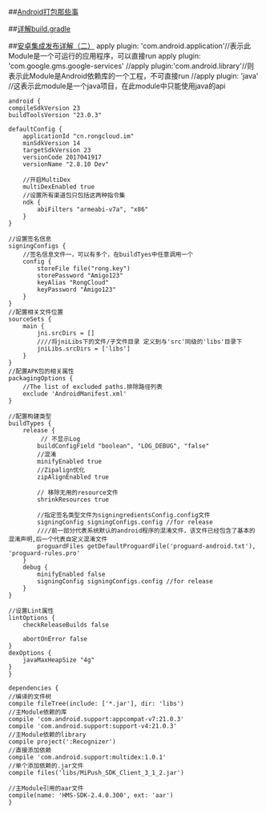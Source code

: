 	
##[Android打包那些事](http://www.jayfeng.com/2015/11/07/Android%E6%89%93%E5%8C%85%E7%9A%84%E9%82%A3%E4%BA%9B%E4%BA%8B/)

##[详解build.gradle](http://ask.android-studio.org/?/article/40)

##[安卓集成发布详解（二）](http://frank-zhu.github.io/android/2015/06/15/android-release_app_build_gradle/)
	apply plugin: 'com.android.application'//表示此Module是一个可运行的应用程序，可以直接run
	apply plugin: 'com.google.gms.google-services'
	//apply plugin:'com.android.library'//则表示此Module是Android依赖库的一个工程，不可直接run
	//apply plugin: 'java' //这表示此module是一个java项目，在此module中只能使用java的api

	android {
    compileSdkVersion 23
    buildToolsVersion "23.0.3"

    defaultConfig {
        applicationId "cn.rongcloud.im"
        minSdkVersion 14
        targetSdkVersion 23
        versionCode 2017041917
        versionName "2.8.10 Dev"

        //开启MultiDex
        multiDexEnabled true
		//设置所有渠道包只包括这两种指令集
        ndk {
            abiFilters "armeabi-v7a", "x86"
        }
    }

	//设置签名信息
    signingConfigs {
		//签名信息文件一，可以有多个，在buildTyes中任意调用一个
        config {
            storeFile file("rong.key")
            storePassword "Amigo123"
            keyAlias "RongCloud"
            keyPassword "Amigo123"
        }
    }
	//配置相关文件位置
    sourceSets {
        main {
            jni.srcDirs = []
			////将jniLibs下的文件/子文件目录 定义到与'src'同级的'libs'目录下
            jniLibs.srcDirs = ['libs']
        }
    }
	//配置APK包的相关属性
    packagingOptions {
		//The list of excluded paths.排除路径列表
        exclude 'AndroidManifest.xml'
    }

	//配置构建类型
    buildTypes {
        release {
			 // 不显示Log
            buildConfigField "boolean", "LOG_DEBUG", "false"
            //混淆
            minifyEnabled true
            //Zipalign优化
            zipAlignEnabled true

            // 移除无用的resource文件
            shrinkResources true
          	
			//指定签名类型文件为signingredientsConfig.config文件
            signingConfig signingConfigs.config //for release
			////前一部分代表系统默认的android程序的混淆文件，该文件已经包含了基本的混淆声明,后一个代表自定义混淆文件
            proguardFiles getDefaultProguardFile('proguard-android.txt'), 'proguard-rules.pro'
        }
        debug {
            minifyEnabled false
            signingConfig signingConfigs.config //for release
        }
    }

	//设置Lint属性
    lintOptions {
        checkReleaseBuilds false

        abortOnError false
    }
    dexOptions {
        javaMaxHeapSize "4g"
    }
	}

	dependencies {
	//编译的文件树
    compile fileTree(include: ['*.jar'], dir: 'libs')
	//主Module依赖的库
    compile 'com.android.support:appcompat-v7:21.0.3'
    compile 'com.android.support:support-v4:21.0.3'
    //主Module依赖的library
    compile project(':Recognizer')
    //直接添加依赖
    compile 'com.android.support:multidex:1.0.1'
    //单个添加依赖的.jar文件
    compile files('libs/MiPush_SDK_Client_3_1_2.jar')
    
	//主Module引用的aar文件
    compile(name: 'HMS-SDK-2.4.0.300', ext: 'aar')
	}